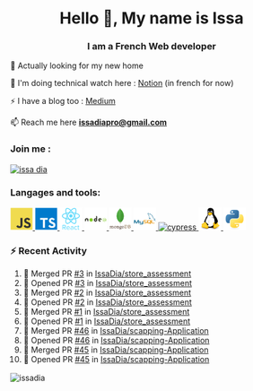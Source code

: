 <h1 align="center">Hello 👋, My name is Issa</h1>
<h3 align="center">I am a French Web developer</h3>


🔭 Actually looking for my new home


📝 I'm doing technical watch here :  [Notion](https://www.notion.so/Veille-Techno-Issa-2572f315bd9348c3a13dcb8b8c3cdb0d) (in french for now)

⚡ I have a blog too : [Medium](https://medium.com/@issadia)

📫 Reach me here **issadiapro@gmail.com**

<h3 align="left">Join me :</h3>
<p align="left">
<a href="https://linkedin.com/in/issa-dia-dev/" target="blank"><img align="center" src="https://raw.githubusercontent.com/rahuldkjain/github-profile-readme-generator/master/src/images/icons/Social/linked-in-alt.svg" alt="issa dia" height="30" width="40" /></a>
</p>

<h3 align="left">Langages and tools:</h3>
<p align="left"> 
  <a href="https://developer.mozilla.org/en-US/docs/Web/JavaScript" target="_blank"> <img src="https://raw.githubusercontent.com/devicons/devicon/master/icons/javascript/javascript-original.svg" alt="javascript" width="40" height="40"/> </a>
  <a href="https://www.typescriptlang.org/" target="_blank"> <img src="https://raw.githubusercontent.com/devicons/devicon/master/icons/typescript/typescript-original.svg" alt="typescript" width="40" height="40"/> </a>
  <a href="https://reactjs.org/" target="_blank"> <img src="https://raw.githubusercontent.com/devicons/devicon/master/icons/react/react-original-wordmark.svg" alt="react" width="40" height="40"/> </a>
  <a href="https://nodejs.org" target="_blank"> <img src="https://raw.githubusercontent.com/devicons/devicon/master/icons/nodejs/nodejs-original-wordmark.svg" alt="nodejs" width="40" height="40"/> </a>
   <a href="https://www.mongodb.com/" target="_blank"> <img src="https://raw.githubusercontent.com/devicons/devicon/master/icons/mongodb/mongodb-original-wordmark.svg" alt="mongodb" width="40" height="40"/> </a>
  <a href="https://www.mysql.com/" target="_blank"> <img src="https://raw.githubusercontent.com/devicons/devicon/master/icons/mysql/mysql-original-wordmark.svg" alt="mysql" width="40" height="40"/> </a>
  <a href="https://www.cypress.io" target="_blank"> <img src="https://raw.githubusercontent.com/simple-icons/simple-icons/6e46ec1fc23b60c8fd0d2f2ff46db82e16dbd75f/icons/cypress.svg" alt="cypress" width="40" height="40"/> </a>
  <a href="https://www.linux.org/" target="_blank"> <img src="https://raw.githubusercontent.com/devicons/devicon/master/icons/linux/linux-original.svg" alt="linux" width="40" height="40"/> </a> 
    <a href="https://www.python.org" target="_blank"> <img src="https://raw.githubusercontent.com/devicons/devicon/master/icons/python/python-original.svg" alt="python" width="40" height="40"/> </a>
</p>

### :zap: Recent Activity

<!--START_SECTION:activity-->
1. 🎉 Merged PR [#3](https://github.com/IssaDia/store_assessment/pull/3) in [IssaDia/store_assessment](https://github.com/IssaDia/store_assessment)
2. 💪 Opened PR [#3](https://github.com/IssaDia/store_assessment/pull/3) in [IssaDia/store_assessment](https://github.com/IssaDia/store_assessment)
3. 🎉 Merged PR [#2](https://github.com/IssaDia/store_assessment/pull/2) in [IssaDia/store_assessment](https://github.com/IssaDia/store_assessment)
4. 💪 Opened PR [#2](https://github.com/IssaDia/store_assessment/pull/2) in [IssaDia/store_assessment](https://github.com/IssaDia/store_assessment)
5. 🎉 Merged PR [#1](https://github.com/IssaDia/store_assessment/pull/1) in [IssaDia/store_assessment](https://github.com/IssaDia/store_assessment)
6. 💪 Opened PR [#1](https://github.com/IssaDia/store_assessment/pull/1) in [IssaDia/store_assessment](https://github.com/IssaDia/store_assessment)
7. 🎉 Merged PR [#46](https://github.com/IssaDia/scapping-Application/pull/46) in [IssaDia/scapping-Application](https://github.com/IssaDia/scapping-Application)
8. 💪 Opened PR [#46](https://github.com/IssaDia/scapping-Application/pull/46) in [IssaDia/scapping-Application](https://github.com/IssaDia/scapping-Application)
9. 🎉 Merged PR [#45](https://github.com/IssaDia/scapping-Application/pull/45) in [IssaDia/scapping-Application](https://github.com/IssaDia/scapping-Application)
10. 💪 Opened PR [#45](https://github.com/IssaDia/scapping-Application/pull/45) in [IssaDia/scapping-Application](https://github.com/IssaDia/scapping-Application)
<!--END_SECTION:activity-->

<p><img align="center" src="https://github-readme-streak-stats.herokuapp.com/?user=issadia&" alt="issadia" /></p>

